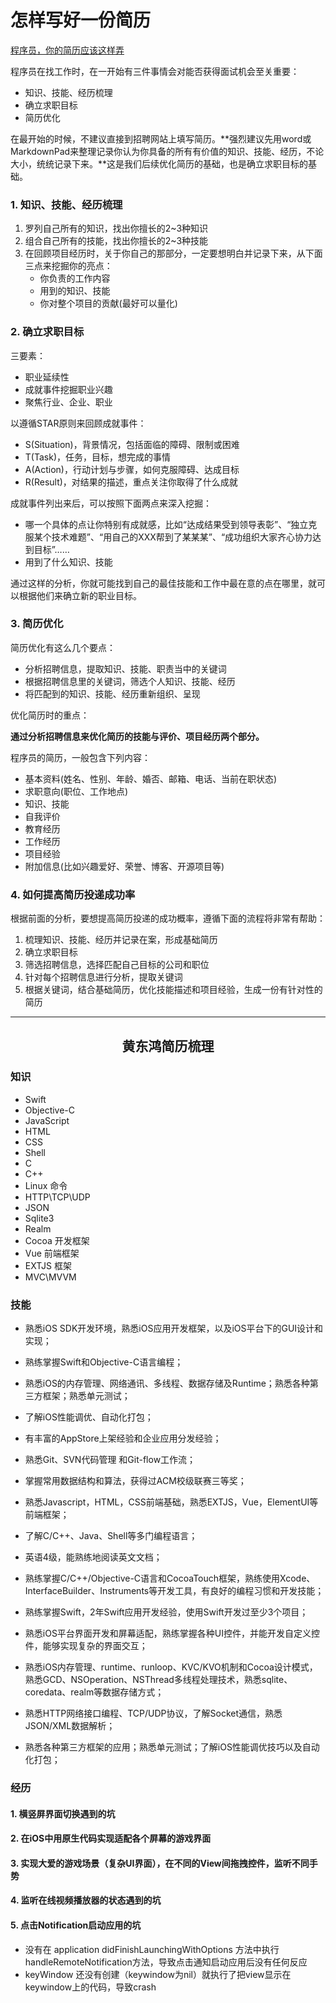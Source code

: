 怎样写好一份简历
=========

[程序员，你的简历应该这样弄](http://m.devstore.cn/essay/essayInfo/5557.html)

程序员在找工作时，在一开始有三件事情会对能否获得面试机会至关重要：

* 知识、技能、经历梳理
* 确立求职目标
* 简历优化

在最开始的时候，不建议直接到招聘网站上填写简历。**强烈建议先用word或MarkdownPad来整理记录你认为你具备的所有有价值的知识、技能、经历，不论大小，统统记录下来。**这是我们后续优化简历的基础，也是确立求职目标的基础。

### 1. 知识、技能、经历梳理

1. 罗列自己所有的知识，找出你擅长的2~3种知识
2. 组合自己所有的技能，找出你擅长的2~3种技能
3. 在回顾项目经历时，关于你自己的那部分，一定要想明白并记录下来，从下面三点来挖掘你的亮点：
	- 你负责的工作内容
	- 用到的知识、技能
	- 你对整个项目的贡献(最好可以量化)

### 2. 确立求职目标

三要素：

* 职业延续性
* 成就事件挖掘职业兴趣
* 聚焦行业、企业、职业

以遵循STAR原则来回顾成就事件：

- S(Situation)，背景情况，包括面临的障碍、限制或困难
- T(Task)，任务，目标，想完成的事情
- A(Action)，行动计划与步骤，如何克服障碍、达成目标
- R(Result)，对结果的描述，重点关注你取得了什么成就

成就事件列出来后，可以按照下面两点来深入挖掘：

- 哪一个具体的点让你特别有成就感，比如“达成结果受到领导表彰”、“独立克服某个技术难题”、“用自己的XXX帮到了某某某”、“成功组织大家齐心协力达到目标”……
- 用到了什么知识、技能

通过这样的分析，你就可能找到自己的最佳技能和工作中最在意的点在哪里，就可以根据他们来确立新的职业目标。

### 3. 简历优化

简历优化有这么几个要点：

- 分析招聘信息，提取知识、技能、职责当中的关键词
- 根据招聘信息里的关键词，筛选个人知识、技能、经历
- 将匹配到的知识、技能、经历重新组织、呈现

优化简历时的重点：

**通过分析招聘信息来优化简历的技能与评价、项目经历两个部分。**

程序员的简历，一般包含下列内容：

- 基本资料(姓名、性别、年龄、婚否、邮箱、电话、当前在职状态)
- 求职意向(职位、工作地点)
- 知识、技能
- 自我评价
- 教育经历
- 工作经历
- 项目经验
- 附加信息(比如兴趣爱好、荣誉、博客、开源项目等)

### 4. 如何提高简历投递成功率

根据前面的分析，要想提高简历投递的成功概率，遵循下面的流程将非常有帮助：

1. 梳理知识、技能、经历并记录在案，形成基础简历
2. 确立求职目标
3. 筛选招聘信息，选择匹配自己目标的公司和职位
4. 针对每个招聘信息进行分析，提取关键词
5. 根据关键词，结合基础简历，优化技能描述和项目经验，生成一份有针对性的简历


----------------------------------------------------------------

## <p align="center">黄东鸿简历梳理</p>

### 知识

* Swift
* Objective-C
* JavaScript
* HTML
* CSS
* Shell
* C
* C++
* Linux 命令
* HTTP\TCP\UDP
* JSON
* Sqlite3
* Realm
* Cocoa 开发框架
* Vue 前端框架
* EXTJS 框架
* MVC\MVVM

### 技能

* 熟悉iOS SDK开发环境，熟悉iOS应用开发框架，以及iOS平台下的GUI设计和实现；
* 熟练掌握Swift和Objective-C语言编程；
* 熟悉iOS的内存管理、网络通讯、多线程、数据存储及Runtime；熟悉各种第三方框架；熟悉单元测试；
* 了解iOS性能调优、自动化打包；
* 有丰富的AppStore上架经验和企业应用分发经验；
* 熟悉Git、SVN代码管理 和Git-flow工作流；
* 掌握常用数据结构和算法，获得过ACM校级联赛三等奖；
* 熟悉Javascript，HTML，CSS前端基础，熟悉EXTJS，Vue，ElementUI等前端框架；
* 了解C/C++、Java、Shell等多门编程语言；
* 英语4级，能熟练地阅读英文文档；


* 熟练掌握C/C++/Objective-C语言和CocoaTouch框架，熟练使用Xcode、InterfaceBuilder、Instruments等开发工具，有良好的编程习惯和开发技能；* 熟练掌握Swift，2年Swift应用开发经验，使用Swift开发过至少3个项目；* 熟悉iOS平台界面开发和屏幕适配，熟练掌握各种UI控件，并能开发自定义控件，能够实现复杂的界面交互； * 熟悉iOS内存管理、runtime、runloop、KVC/KVO机制和Cocoa设计模式，熟悉GCD、NSOperation、NSThread多线程处理技术，熟悉sqlite、coredata、realm等数据存储方式；* 熟悉HTTP网络接口编程、TCP/UDP协议，了解Socket通信，熟悉JSON/XML数据解析；* 熟悉各种第三方框架的应用；熟悉单元测试；了解iOS性能调优技巧以及自动化打包；

### 经历

#### 1. 横竖屏界面切换遇到的坑

#### 2. 在iOS中用原生代码实现适配各个屏幕的游戏界面

#### 3. 实现大爱的游戏场景（复杂UI界面），在不同的View间拖拽控件，监听不同手势

#### 4. 监听在线视频播放器的状态遇到的坑

#### 5. 点击Notification启动应用的坑

* 没有在 application didFinishLaunchingWithOptions 方法中执行 handleRemoteNotification方法，导致点击通知启动应用后没有任何反应
* keyWindow 还没有创建（keywindow为nil）就执行了把view显示在keywindow上的代码，导致crash